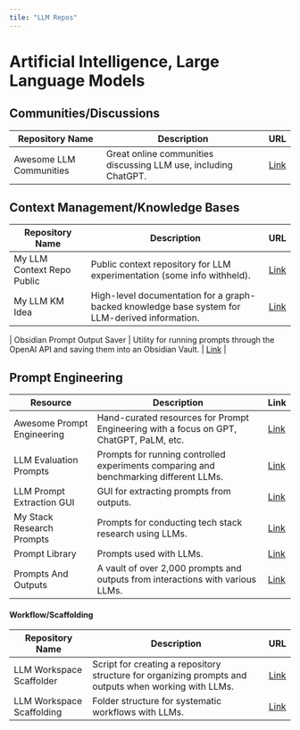 ```yaml
---
tile: "LLM Repos"
---
```


# Artificial Intelligence, Large Language Models


## Communities/Discussions

| Repository Name | Description | URL |
|-----------------|-------------|-----|
| Awesome LLM Communities | Great online communities discussing LLM use, including ChatGPT. | [Link](https://github.com/danielrosehill/Awesome-LLM-Communities) |

## Context Management/Knowledge Bases

| Repository Name | Description | URL |
|-----------------|-------------|-----|
| My LLM Context Repo Public | Public context repository for LLM experimentation (some info withheld). | [Link](https://github.com/danielrosehill/My-LLM-Context-Repo-Public) |
| My LLM KM Idea | High-level documentation for a graph-backed knowledge base system for LLM-derived information. | [Link](https://github.com/danielrosehill/My-LLM-KM-Idea) |
 
| Obsidian Prompt Output Saver | Utility for running prompts through the OpenAI API and saving them into an Obsidian Vault. | [Link](https://github.com/danielrosehill/Obsidian-Prompt-Output-Saver) |
 

## Prompt Engineering 
| **Resource**                     | **Description**                                                                 | **Link**                                                                 |
|----------------------------------|-------------------------------------------------------------------------------|-------------------------------------------------------------------------|
| Awesome Prompt Engineering      | Hand-curated resources for Prompt Engineering with a focus on GPT, ChatGPT, PaLM, etc. | [Link](https://github.com/danielrosehill/Awesome-Prompt-Engineering)    |
| LLM Evaluation Prompts          | Prompts for running controlled experiments comparing and benchmarking different LLMs. | [Link](https://github.com/danielrosehill/LLM-Evaluation-Prompts)        |
| LLM Prompt Extraction GUI       | GUI for extracting prompts from outputs.                                       | [Link](https://github.com/danielrosehill/LLM-Prompt-Extraction-GUI)     |
| My Stack Research Prompts       | Prompts for conducting tech stack research using LLMs.                         | [Link](https://github.com/danielrosehill/My-Stack-Research-Prompts)     |
| Prompt Library                  | Prompts used with LLMs.                                                        | [Link](https://github.com/danielrosehill/Prompt-Library)                |
| Prompts And Outputs             | A vault of over 2,000 prompts and outputs from interactions with various LLMs.  | [Link](https://github.com/danielrosehill/Prompts-And-Outputs)           |

  
#### Workflow/Scaffolding

| Repository Name | Description | URL |
|-----------------|-------------|-----|
| LLM Workspace Scaffolder | Script for creating a repository structure for organizing prompts and outputs when working with LLMs. | [Link](https://github.com/danielrosehill/LLM-Workspace-Scaffolder) |
| LLM Workspace Scaffolding | Folder structure for systematic workflows with LLMs. | [Link](https://github.com/danielrosehill/LLM-Workspace-Scaffolding) |
